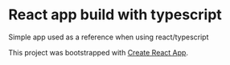 # React app build with typescript

Simple app used as a reference when using react/typescript


This project was bootstrapped with [Create React App](https://github.com/facebook/create-react-app).

